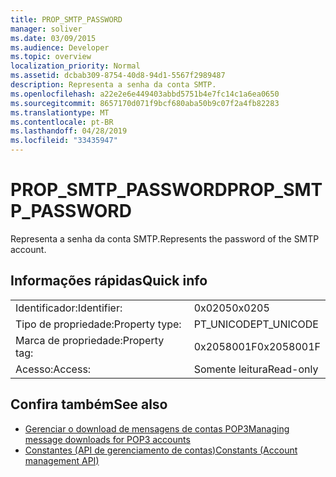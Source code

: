 ```yaml
---
title: PROP_SMTP_PASSWORD
manager: soliver
ms.date: 03/09/2015
ms.audience: Developer
ms.topic: overview
localization_priority: Normal
ms.assetid: dcbab309-8754-40d8-94d1-5567f2989487
description: Representa a senha da conta SMTP.
ms.openlocfilehash: a22e2e6e449403abbd5751b4e7fc14c1a6ea0650
ms.sourcegitcommit: 8657170d071f9bcf680aba50b9c07f2a4fb82283
ms.translationtype: MT
ms.contentlocale: pt-BR
ms.lasthandoff: 04/28/2019
ms.locfileid: "33435947"
---
```

# <a name="propsmtppassword"></a><span data-ttu-id="5a583-103">PROP_SMTP_PASSWORD</span><span class="sxs-lookup"><span data-stu-id="5a583-103">PROP_SMTP_PASSWORD</span></span>

<span data-ttu-id="5a583-104">Representa a senha da conta SMTP.</span><span class="sxs-lookup"><span data-stu-id="5a583-104">Represents the password of the SMTP account.</span></span>
  
## <a name="quick-info"></a><span data-ttu-id="5a583-105">Informações rápidas</span><span class="sxs-lookup"><span data-stu-id="5a583-105">Quick info</span></span>

|||
|:-----|:-----|
|<span data-ttu-id="5a583-106">Identificador:</span><span class="sxs-lookup"><span data-stu-id="5a583-106">Identifier:</span></span>  <br/> |<span data-ttu-id="5a583-107">0x0205</span><span class="sxs-lookup"><span data-stu-id="5a583-107">0x0205</span></span>  <br/> |
|<span data-ttu-id="5a583-108">Tipo de propriedade:</span><span class="sxs-lookup"><span data-stu-id="5a583-108">Property type:</span></span>  <br/> |<span data-ttu-id="5a583-109">PT_UNICODE</span><span class="sxs-lookup"><span data-stu-id="5a583-109">PT_UNICODE</span></span>|<span data-ttu-id="5a583-110">SECURE_FLAG</span><span class="sxs-lookup"><span data-stu-id="5a583-110">SECURE_FLAG</span></span>  <br/> |
|<span data-ttu-id="5a583-111">Marca de propriedade:</span><span class="sxs-lookup"><span data-stu-id="5a583-111">Property tag:</span></span>  <br/> |<span data-ttu-id="5a583-112">0x2058001F</span><span class="sxs-lookup"><span data-stu-id="5a583-112">0x2058001F</span></span>  <br/> |
|<span data-ttu-id="5a583-113">Acesso:</span><span class="sxs-lookup"><span data-stu-id="5a583-113">Access:</span></span>  <br/> |<span data-ttu-id="5a583-114">Somente leitura</span><span class="sxs-lookup"><span data-stu-id="5a583-114">Read-only</span></span>  <br/> |
   
## <a name="see-also"></a><span data-ttu-id="5a583-115">Confira também</span><span class="sxs-lookup"><span data-stu-id="5a583-115">See also</span></span>

- [<span data-ttu-id="5a583-116">Gerenciar o download de mensagens de contas POP3</span><span class="sxs-lookup"><span data-stu-id="5a583-116">Managing message downloads for POP3 accounts</span></span>](managing-message-downloads-for-pop3-accounts.md) 
- [<span data-ttu-id="5a583-117">Constantes (API de gerenciamento de contas)</span><span class="sxs-lookup"><span data-stu-id="5a583-117">Constants (Account management API)</span></span>](constants-account-management-api.md)

